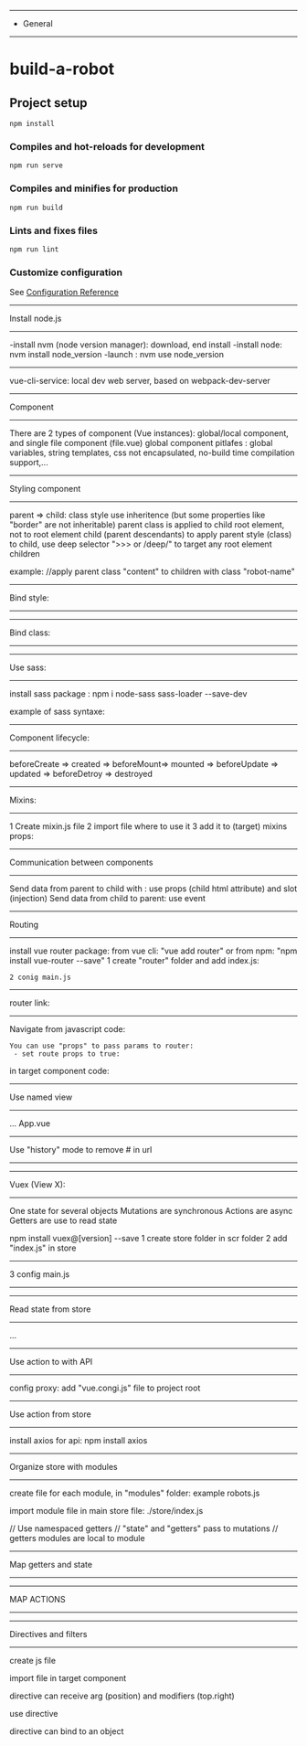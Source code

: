 ************************************************************************
* General
************************************************************************
# build-a-robot

## Project setup
```
npm install
```

### Compiles and hot-reloads for development
```
npm run serve
```

### Compiles and minifies for production
```
npm run build
```

### Lints and fixes files
```
npm run lint
```

### Customize configuration
See [Configuration Reference](https://cli.vuejs.org/config/)

************************************************************************
Install node.js
***********************************************************************
 -install nvm (node version manager): download, end install
 -install node: nvm install node_version
 -launch : nvm use node_version

************************************************************************
vue-cli-service: local dev web server, based on webpack-dev-server

************************************************************************
Component
************************************************************************

There are 2 types of component (Vue instances): global/local component, and single file component (file.vue)
global component pitlafes : global variables, string templates, css not encapsulated, no-build time compilation support,...
<script>
//global component 
 const World= Vue.component({
     name:"World",
     template:"<span>World !</span>"
 });

//local component: need to be declare before use it
 const Message = ()=>{
     component:{World},
     template:"Hello <World/>"
 });

 new Vue({
     el:"#app",
     template:"<Message/>",
     component:{
       Message
     }
 });
</script>
************************************************************************
Styling component
************************************************************************
 parent => child: 
  class style use inheritence (but some properties like "border" are not inheritable)
  parent class is applied to child root element, not to root element child (parent descendants)
  to apply parent style (class) to child, use deep selector ">>> or /deep/" to target any root element children

  example: 
   //apply parent class "content" to children with class "robot-name"
   <style>
      .content >>> .robot-name {
          color: red;
          border: 2px solid blue;   
       }
        /* or  */
      .content /deep/ .robot-name {
          color: red;
          border: 2px solid blue;
       }
  </style>
************************************************************************
Bind style:
************************************************************************
<template>
  <div>
     <!-- bind to object -->
    <p :style="{border:'2px solid red'}"></p>
     <!-- bind to computed prop -->
    <p :style="saleBorderStyle"></p> 
  </div>
</template>

  <script>
    export default {
      computed:{
        saleBorderStyle(){
          return {
            border: this.selectedRobot.head.onSale ? "2px solid red": "3px solid #aaa"
          }
        },
      }
    }
  </script>

************************************************************************
Bind class:
************************************************************************
<template>
  <div>
    <!-- bind to class name   -->
    <p :class="['sale-border']"></p>
    <!-- bind to object -->
    <p :class="{'sale-border': selectedRobot.head.onSale}"></p> 
    <!-- bind to computed prop -->
    <p :class="[saleBorderClass]"></p> 
  </div>
</template>
  <script>
    export default {
      data(){
        return {
          selectedRobot:{}
        }
      },
      computed:{
          saleBorderClass(){
            return this.selectedRobot.head.onSale ? "sale-border": "";
          },
        },
      }
    }
  </script>

************************************************************************
Use sass:
************************************************************************
install sass package : 
 npm i node-sass sass-loader --save-dev

example of sass syntaxe:

<style lang="scss">
.part {
  img {
    width: 165px;
  }
}
</style>

************************************************************************
Component lifecycle:
************************************************************************
beforeCreate => created => beforeMount=> mounted => beforeUpdate => updated => beforeDetroy => destroyed

************************************************************************
Mixins:
************************************************************************
1 Create mixin.js file
2 import file where to use it
3 add it to (target) mixins props: 

<script>
  import mixin from "mixin.js"
  export default {
      data(){
        return {
          name=""
        }
      },
      mixins:[myMixin],
      props:[],
      ...
  }
</script>

************************************************************************
Communication between components
************************************************************************
 Send data from parent to child with : use props (child html attribute) and slot (injection)
 Send data from child to parent: use event 

<script>
  export default {
    // props: ["parts","position"],
    props: {
      parts:{
        type:Array,
        requiered:true
      },
      position:{
        type: String,
        required:true,
        validator: function (value){
          return ['left','right', 'center', 'bottom', 'base'].includes(value);
        } 
      }
    },
    methods:{
      onClick(){
            this.$emit("event", data);
      }
    }
      ...
  }

</script>

************************************************************************
Routing
************************************************************************
install vue router package:
 from vue cli: "vue add router" 
 or
 from npm: 
    "npm install vue-router --save"
    1 create "router" folder and add index.js:
    <script>
      import Vue from "vue";
      import Router from "vue-router";
      Vue.use(Router);
      const routes:[];
      export default new Router({        
        routes
      });
    </script>

    2 conig main.js

   <script>
      import Vue from "vue";
      import App from "./App.vue";
      import router from "./router/index";  //import router from "./router";

      Vue.config.productionTip = false;

      new Vue({
        router,
        render: (h) => h(App),
      }).$mount('#app');
   </script>

************************************************************************
router link:
************************************************************************
<template>
  <div>
     <!-- use route path ("/") //or -->
    <router-link to="/">
    <!--  bind to route object -->
    <router-link :to="{name:'Home'}">
     <!--  bind to route object with params-->
       <router-link :to="{
        name:'Parts',
        params:{
          id:this.selectedPart.id,
          partType:this.selectedPart.type
        }
      }">
    <!--  link output -->
     <router-view></route-view>
  </div>
</template>

Navigate from javascript code: 
  <script>
   export default {
      showPartInfo(){
        this.$router.push("/parts");
      },
      // // path with params
      // showPartInfo(){
      //   this.$router.push({
      //     name:"Parts",
      //     params:{
      //       id:this.selectedPart.id,
      //       partType:this.selectedPart.type
      //     }
      //   });
      // },
   }
   </script>

    You can use "props" to pass params to router:
     - set route props to true: 
     
   <script>
     const routes = [
          {
              path: "/parts/:partType/:id",
              name: "Parts",
              component: PartInfo,
              props:true 
          },
       ];

       export default {

       }
    </script>

  in target component code: 

  <script>  
    export default {
      props:['partType', 'id'],
      computed:{
        part() {
          // deconstruct object
          const {partType, id}=this;      
          return parts[partType].find(part =>part.id=== +id);
        },
      }
    }
    // you can validate props: see earlier;
  </script>  

************************************************************************
Use named view
************************************************************************
<script>
  // router file: index.js
  export default{
    const routes = [
      {
        path: "/",
        name: "Home",
        components:{
            default: HomePage,
            // user named view
            sidebar: StandSideBar
        } 
      },
    // Navigation guard: from and to 
    //  can be done on route or component
      {
        path: "/parts/:partType/:id",
        name: "Parts",
        component: PartInfo,
        props: true,
        beforeEnter: (to, from, next) => {
            const isValidId = Number.isInteger(Number(to.params.id));
            next(isValidId);
        }
      },
  }
</script>

  ... App.vue

<template>
    <div class="container">
      <aside class="aside">
      <!--name view-->
        <router-view name="sidebar"></router-view>
      </aside>
      <main>
        <!--default view-->
        <router-view></router-view>
      </main>
    </div>
</template>

************************************************************************
Use "history" mode to remove # in url
************************************************************************
<script>
    export default new Router({
        mode:"history",
        routes
    });
</script>

************************************************************************
Vuex (View X):
************************************************************************
One state for several objects
Mutations are synchronous
Actions  are async
Getters are use to read state

npm install vuex@[version] --save
1 create store folder in scr folder
2 add "index.js" in store 

<script>
  import Vue from "vue";
  import Vuex from "vuex";

  Vue.use(Vuex);

  export default new Vuex.Store({
    state:{
      cart:[],
    },
    mutations:{
      addRobotToCart(state, robot){
        state.cart.push(robot);
      },
      updateParts(state , parts){
        state.parts=parts;
      }
    },
    getters:{
      cartSaleItems(state){
          return state.cart.filter(item=>item.head.onSale);
      }
    }      
  });
</script>

 ************************************************************************
3 config main.js
************************************************************************
<script>
  // import store
  import store from "./store";

  Vue.config.productionTip = false;

  new Vue({
    store,
    router,
    render: (h) => h(App),
  }).$mount('#app');

</script>

 ************************************************************************
Read state from store
 ************************************************************************
<script>
  export default {
    name:"",
    computed:{
    cart(){
      return this.$store.state.robots.cart;
    },
    saleCart(){
      return this.$store.getters.cartSaleItems;
    }
  }
</script>
 ...
************************************************************************
Use action to with API
 ************************************************************************
  config proxy: add "vue.congi.js" file to project root

  <script>
   module.exports={
      devServer:{
            proxy:{
                "/api":{
                    target:"http://localhost:8081",
                    changeOrigin:true
                }
            }
        }
    }
    </script>

************************************************************************
Use action from store
************************************************************************
  install axios for api: npm install axios

<script>
  // import axios
  import axios from "axios"

  export default {
    actions:{
        getParts({commit}){
           //use relative url with vue proxy config earlier
           //use htpp://localhost/api/parts if not use proxy
           axios.get("/api/parts")
           .then(result=>commit("updateParts",result.data))
           .catch(console.error);
        },
        addRobotToCart({commit, state}, robot){
              const cart=[...state.cart, robot];
              return axios.post("/api/cart", cart)
              //Commit use mutations; mutaion use 'state' and object to save
              .then(()=>commit("addRobotToCart",robot));
          }
      },
      methods: {
        addToCart() {
          const robot = this.selectedRobot;
          const total =
            robot.head.cost +
            robot.leftArm.cost +
            robot.torso.cost +
            robot.rightArm.cost +
            robot.base.cost;

          //To commit need "mutation":  here "addRobotToCart"
          this.$store.commit("addRobotToCart",Object.assign({}, robot, { total }));
          this.addedToCart=true;

          // // dispatch use an action
          // // action use a context (commit), state and object needet to make job
          // this.$store.dispatch("addRobotToCart", Object.assign({}, robot, { total }))
          // .then(()=>this.$router.push("/cart"));
          // this.addedToCart=true;
        },

      },
</script>


************************************************************************
Organize store with modules
************************************************************************

create file for each module, in "modules" folder: example robots.js
<script>
  export default {
    state:{},
    mutations:{},
    action:{},
    getters:{}
  }
</script>

import module file in main store file: ./store/index.js

<script>  

  import robotsModules from "./modules/robots";
  import usersModules from "./modules/users";

  Vue.use(Vuex);
  export default new Vuex.Store({
      modules:{
          robots:robotsModules,
          users:usersModules
      }

  });

 </script> 

<script>
export default {
    name: 'Cart',
    created(){
    //use namespaced actions
    this.$store.dispatch("robots/getParts");
    }, 
    computed: {
      cart(){
          return this.$store.state.robots.cart;
      },
      saledCart(){
          //access to namespaced getters
          return this.$store.getters["robots/cartSaleItems"];
      }
  },
}
</script>
// Use namespaced getters
// "state" and "getters" pass to mutations 
// getters modules are local to module

<script>
  export default {
      mutations: {
      updateCurrentUser(state, user) {
        state.user = user;
      },
    },
    getters: {
      foo(state, getters, rootState){
        //use rootState to access to rootState, not avalaible in mutations and actions
        return `Users-getter/ ${state.foo}`;
      }
    },
    ...
  }
  </script>

************************************************************************
Map getters and state
************************************************************************
<script>
export default {
  name: "App",
  computed: {
    // rootFoo(){
    //   return this.$store.state.foo;
    // },
    // usersFoo(){
    //   return this.$store.state.users.foo;
    // },

    ...mapState({
      rootFoo:"foo",
      usersFoo:state =>state.users.foo,
    }),

    // robotsFoo(){
    //   return this.$store.state.robots.foo;
    // },
    ...mapState("robots",{robotsFoo:"foo"}),//or
    ...mapState({robotsFoo:state =>state.robots.foo}),

    // rootGetterFoo(){
    //   return this.$store.getters.foo;
    // },
    // usersGetterFoo(){
    //   return this.$store.getters["users/foo"];
    // },
    ...mapGetters({
      rootGetterFoo:"foo",
      usersGetterFoo: ()=> this$store.getters["users/foo"],
    }),
    
    // robotsGetterFoo(){
    //   return this.$store.getters['robots/foo'];
    // },
    ...mapGetters("robots",{robotsGetterFoo:"foo"}), or
    ...mapGetters({robotsGetterFoo:state =>state.getters["robots/foo"] }),
  },
};
</script>
************************************************************************
MAP ACTIONS
************************************************************************
<script>
import {mapActions} from "vuex";

export default {

  methods:{
    ...mapActions("robots",["getParts","addRobotToCart"]),
  },
  addToCart(){
      const robot = this.selectedRobot;
      const total =
        robot.head.cost +
        robot.leftArm.cost +
        robot.torso.cost +
        robot.rightArm.cost +
        robot.base.cost;

      //use store 
      //dispatch return a Promise
      
      // this.$store.dispatch("robots/addRobotToCart",Object.assign({}, robot, { total }))
      // .then(()=>this.$router.push("/cart"));

      //use mapping
      this.addRobotToCar(Object.assign({}, robot, { total }))
      .then(()=>this.$router.push("/cart"));
  }
}
// Idem for map mutations
</script>

************************************************************************
Directives and filters
************************************************************************
 create js file
  <script>
  export  default {
    bind:(element)=>{
          element.style.position='absolute';
          element.style.bottom="5px";
          element.style.right="5px";
      }
    }
  </script>
 
  import file  in target component

  <script>
  import pinDirective from "../shared/pin-direcitve";

  export default {
      ...
      //directive: v-pin
      directives:{
        pin:pinDirective
      },
      ...
    }
  </script>

  directive can receive arg (position) and modifiers (top.right)
  <script>
      export  default {
          //direct hook
          bind:(element,binding)=>{
              if(binding.arg!=="position") return;
              Object.keys(binding.modifiers).forEach((key)=>{
                  element.style[key]="5px";
              });
              element.style.position='absolute';
          }
      }
  </script>    
use directive
<template>
    <div>
      <span class="sale" v-pin:position.top.right v-show="selectedPart.onSale">Sale!</span>
    </div>
</template>

directive can bind to an object 
<template>
    <div>
        <span class="sale" v-pin="{bottom:'5px', left:'5px'}" v-show="selectedPart.onSale">Sale!</span>
    </div>
</tempate>
<script>
        //use others hooks than "bind"
        const applyStyle=function(element, binding){
            Object.keys(binding.value).forEach((position)=>{
                element.style[position]=binding.value[position];
            });
            element.style.position='absolute';
        };
      export default {
            bind:(element,binding)=>{
              Object.keys(binding.value).forEach((position)=>{
                element.style[position]="5px";
            });
            element.style.position='absolute';
          },
          // bind:(element,binding)=>{
          //     applyStyle(element,binding);
          // },
          // update:(element, binding)=>{
          //     applyStyle(element,binding);
          // }
      }
 </script>     
************************************************************************
Declare global directive (in main.js)
************************************************************************
 <script> 
   import pinDirective from './shared/pin-directive';
   Vue.config.productionTip = false;
   Vue.directive("pin",pinDirective);
   new Vue({
      store,
      router,
      render: (h) => h(App),
    }).$mount('#app');
  </script>
************************************************************************
Create filters
************************************************************************
  1 create filter js file 
  <script>
    export default function (amount,symbol){
        return `${symbol} ${amount.toFixed(2)}`;
    }
    //declare global filter in main.js like directive
  </script>

************************************************************************
Deploy app
************************************************************************
    zero config integrate many packages
    npm run buid: create deployable dist folder, copy dist folder to web server
    deployment guide: https://cli.vuejs.org/guide/deployment.html

    build for different mode: development, staging, production
     npm run build -- --mode:staging

     1 create environment variable files:  env.staging.js file to project root
     2 env var must prefix by : VUE_APP_, except NODE_ENV=XXXXXXX
     
     build a production deployemnent
     config server:

  <script>
      const path = require('path')
      const express = require("express");

      const app = express();

      app.get('/api/parts', (req, res) =>
        res.send({
          heads: [
            {
              id: 1,
              description:
                "A robot head with an unusually large eye and teloscpic neck -- excellent for exploring high spaces.",
              title: "Large Cyclops",
              src: "/api/images/head-big-eye.png",
              type: "heads",
              cost: 1225.5
            },
            {
              id: 2,
          ]
        })
      );

      app.post('/api/cart', (req, res) => 
        setTimeout(() => res.status(201).send(), 800)
      );

      app.post('/api/sign-in', (req, res) => res.status(200).send());

      app.use('/api/images', express.static('images'));
      app.use("/",express.static("dist",{index:'index.html'}));

      app.listen(8081, () => console.log('Server listening on port 8081!'));
  </script>

************************************************************************
Deep linking
************************************************************************
npm install --save connect-history-api-fallback

//in server index.js file
  <script>
    const history=require("connect-history-api-fallback");
    const app = express();
    app.use(history({index:"/index.html"}));
    ...
  </script>

************************************************************************
Webpack config
************************************************************************
generate webpack:
  > vue inspect --mode=production > webpack.config.js

    Constumize webpack from vue.config.js file:
   <script> 
    module.exports={
      configureWebpack:{
          module:{
              rules:[
                  {
                      test:/\.coffee$/,
                      use:['coffee-loader']
                  },
                  {
                      test:/\.(png|jpe?g|gif)(\?.*)?$/,
                      use:[{
                          loader:"url-loader",
                          options:{
                              limit:5000,
                              name:"img/[name].[hash:8].[ext]"
                          }
                      }]
                  }
              ]
          }
      },
      devServer:{
          proxy:{
              "/api":{
                  target:"http://localhost:8081",
                  changeOrigin:true
              }
          }
      }
  }
  </script>
use object and function syntaxes:
<script>
        module.exports = {
            configureWebpack: (config) => {
                config.module.rules.push({
                    test: /\.coffee$/,
                    use: ['coffee-loader']
                });

                const newRule = {
                    test: /\.(png|jpe?g|gif)(\?.*)?$/,
                    use: [
                        {
                            loader: "url-loader",
                            options: {
                                limit: 15000,
                                name: "img/[name].[hash:8].[ext]"
                            }
                        }]
                }
                const imageRulesIndex= config.module.rules
                .findIndex(x=>x.test.source.includes("png|jpe?g|gif"));
                config.module.rules.splice(imageRulesIndex,1,newRule);
            },
            devServer: {
                proxy: {
                    "/api": {
                        target: "http://localhost:8081",
                        changeOrigin: true
                    }
                }
            }
        }
 </script>     

 Manage active nav-link color: add "exact" in router-link elt
